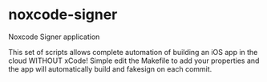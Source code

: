 # noxcode-signer
Noxcode Signer application

This set of scripts allows complete automation of building an iOS app in the cloud WITHOUT xCode! Simple edit the Makefile to add your properties and the app will automatically build and fakesign on each commit.

